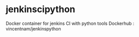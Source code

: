 # jenkinscipython
Docker container for jenkins CI with python tools
Dockerhub :  vincentnam/jenkinspython
